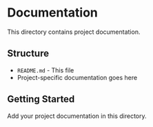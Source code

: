 # Documentation

This directory contains project documentation.

## Structure

- `README.md` - This file
- Project-specific documentation goes here

## Getting Started

Add your project documentation in this directory.
